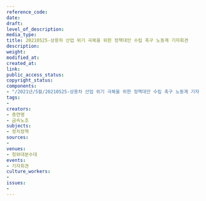 ```yaml
---
reference_code: 
date: 
draft: 
level_of_description: 
media_type: 
title: 20210525-상용차 산업 위기 극복을 위한 정책대안 수립 촉구 노동계 기자회견
description: 
weight: 
modified_at: 
created_at: 
link: 
public_access_status: 
copyright_status: 
components:
- "/2021년/5월/20210525-상용차 산업 위기 극복을 위한 정책대안 수립 촉구 노동계 기자회견/_5D40091.jpg"
tags:
- 
creators:
- 총연맹
- 금속노조
subjects:
- 정치정책
sources:
- 
venues:
- 청와대분수대
events:
- 기자회견
culture_workers:
- 
issues:
- 
---
```

